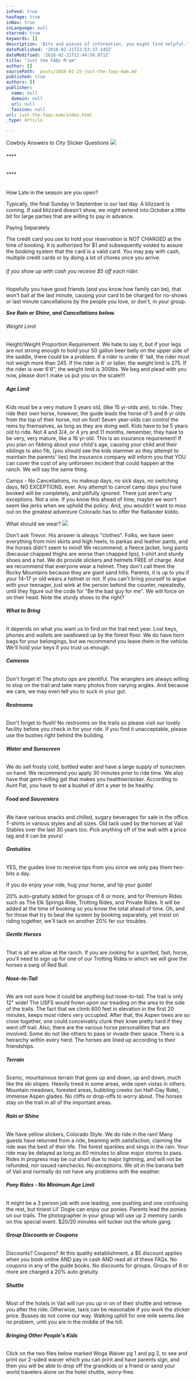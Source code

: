 ```yaml
---
inFeed: true
hasPage: true
inNav: true
inLanguage: null
starred: true
keywords: []
description: 'Bits and pieces of information, you might find helpful.'
datePublished: '2016-02-21T22:53:37.145Z'
dateModified: '2016-02-21T22:44:58.871Z'
title: "Just the FAQs M'am"
author: []
sourcePath: _posts/2016-01-25-just-the-faqs-mam.md
published: true
authors: []
publisher:
  name: null
  domain: null
  url: null
  favicon: null
url: just-the-faqs-mam/index.html
_type: Article

---
```

Cowboy Answers to City Slicker Questions
![](https://the-grid-user-content.s3-us-west-2.amazonaws.com/5f19f251-c61f-4652-acb4-a6216f4c3ede.jpg)

###### ****

###### ****

How Late in the season are you open?

Typically, the final Sunday in September is our last day.  A blizzard is coming.  If said blizzard doesn't show, we might extend into October a little bit for large parties that are willing to pay in advance.

Paying Separately

The credit card you use to hold your reservation is NOT CHARGED at the time of booking.  It is authorized for $1 and subsequently voided to assure the booking system that the card is a valid card.  You may pay with cash, multiple credit cards or by doing a lot of chores once you arrive. 

###### If you show up with cash you receive $5 off each rider. 

Hopefully you have good friends (and you know how family can be), that won't bail at the last minute, causing your card to be charged for no-shows or last minute cancellations by the people you love, or don't, in your group. 

**_See Rain or Shine, and Cancellations below._**

###### Weight Limit

Height/Weight Proportion Requirement. We hate to say it, but if your legs are not strong enough to hold your 50 gallon beer belly on the upper side of the saddle, there could be a problem.  If a rider is under 6' tall, the rider must not weigh more than 245\. If the rider is 6' or taller, the weight limit is 275\. If the rider is over 6'6", the weight limit is 300lbs.  We beg and plead with you now, please don't make us put you on the scale!!!  

###### **Age Limit**

Kids must be a very mature 5 years old, (like 15 yr-olds are), to ride.  They ride their own horse, however, the guide leads the horse of 5 and 6 yr olds from the top of their horse, not on foot!  Seven year-olds can control the reins by themselves, as long as they are doing well. Kids have to be 5 years old to ride. Not 4 and 3/4, or 4 yrs and 11 months, remember, they have to be very, very mature, like a 16 yr-old. This is an insurance requirement!  If you plan on fibbing about your child's age, causing your child and their siblings to also fib, (you should see the kids stammer as they attempt to maintain the parents' lies) the insurance company will inform you that YOU can cover the cost of any unforseen incident that could happen at the ranch.  We will say the same thing. 

Camps - No Cancellations, no makeup days, no sick days, no switching days, NO EXCEPTIONS, ever.  Any attempt to cancel camp days you have booked will be completely, and pitifully ignored.  There just aren't any exceptions.  Not a one.  If you know this ahead of time, maybe we won't seem like jerks when we uphold the policy.  And, you wouldn't want to miss out on the greatest adventure Colorado has to offer the flatlander kiddo.

What should we wear?
![](https://the-grid-user-content.s3-us-west-2.amazonaws.com/aaebfd4d-e0ff-4e2c-a5e6-ae323c896228.jpg)

Don't ask Trevor. His answer is always "clothes". Folks, we have seen everything from mini skirts and high heels, to parkas and leather pants, and the horses didn't seem to mind! We recommend; a fleece jacket, long pants (because chapped thighs are worse than chapped lips), t-shirt and sturdy shoes and a hat. We do provide slickers and helmets FREE of charge. And we recommend that everyone wear a helmet. They don't call them the Rocky Mountains because they are giant sand hills.  Parents, it is up to you if your 14-17 yr old wears a helmet or not.  If you can't bring yourself to argue with your teenager, just wink at the person behind the counter, repeatedly, until they figure out the code for "Be the bad guy for me".   We will force on on their head.   Note the sturdy shoes to the right?

###### **What to Bring**

It depends on what you want us to find on the trail next year. Lost keys, phones and wallets are swallowed up by the forest floor. We do have horn bags for your belongings, but we recommend you leave them in the vehicle.  We'll hold your keys if you trust us enough. 

###### **Cameras**

Don't forget it! The photo ops are plentiful. The wranglers are always willing to stop on the trail and take many photos from varying angles. And because we care, we may even tell you to suck in your gut.

###### **Restrooms**

Don't forget to flush! No restrooms on the trails so please visit our lovely facility before you check in for your ride.  If you find it unacceptable, please use the bushes right behind the building. 

###### **Water and Sunscreen**

We do sell frosty cold, bottled water and have a large supply of sunscreen on hand. We recommend you apply 30 minutes prior to ride time.  We also have that germ-killing gel that makes you healthier/sicker.  According to Aunt Pat, you have to eat a bushel of dirt a year to be healthy. 

###### **Food and Souveniers**

We have various snacks and chilled, sugary beverages for sale in the office.  T-shirts in various styles and all sizes.  Old tack used by the horses at Vail Stables over the last 30 years too.  Pick anything off of the wall with a price tag and it can be yours!

###### **Gratuities**

YES, the guides love to receive tips from you since we only pay them two-bits a day. 

If you do enjoy your ride, hug your horse, and tip your guide!

20% auto-gratuity added for groups of 6 or more, and for Premium Rides such as The Elk Springs Ride, Trotting Rides, and Private Rides. It will be added at the time of booking so you know the total ahead of time.  Oh, and for those that try to beat the system by booking separately, yet insist on riding together, we'll tack on another 20% fer our troubles.

###### **Gentle Horses**

That is all we allow at the ranch. If you are looking for a spirited, fast, horse, you'll need to sign up for one of our Trotting Rides in which we will give the horses a swig of Red Bull.

###### **Nose-to-Tail**

We are not sure how it could be anything but nose-to-tail. The trail is only 12" wide! The USFS would frown upon our treading on the area to the side of the trails. The fact that we climb 600 feet in elevation in the first 20 minutes, keeps most riders very occupied. After that, the Aspen trees are so close together, one could conceivably clunk their knee pretty hard if they went off trail. Also, there are the various horse personalities that are involved. Some do not like others to pass or invade their space. There is a heirarchy within every herd. The horses are lined up according to their friendships.

###### **Terrain**

Scenic, mountainous terrain that goes up and down, up and down, much like the ski slopes. Heavily treed in some areas, wide open vistas in others.  Mountain meadows, forested areas, bubbling creeks (on Half-Day Ride), immense Aspen glades.  No cliffs or drop-offs to worry about. The horses stay on the trail in all of the important areas.

###### **Rain or Shine**

We have yellow slickers, Colorado Style. We do ride in the rain! Many guests have returned from a ride, beaming with satisfaction, claiming the ride was the best of their life. The forest sparkles and sings in the rain. Your ride may be delayed as long as 60 minutes to allow major storms to pass. Rides in progress may be cut short due to major lightning, and will not be refunded, nor issued rainchecks. No exceptions. We sit in the banana belt of Vail and normally do not have any problems with the weather.

###### **Pony Rides - No Minimum Age Limit**

It might be a 3 person job with one leading, one pushing and one confusing the rest, but tiniest Lil' Dogie can enjoy our ponies.   Parents lead the ponies on our trails.  The photographer in your group will use up 2 memory cards on this special event.  $20/20 minutes will tucker out the whole gang.

###### **Group Discounts or Coupons**

Discounts? Coupons?  At this quality establishment, a $5 discount applies when you book online AND pay in cash AND read all of these FAQs.  No coupons in any of the guide books.  No discounts for groups.  Groups of 6 or more are charged a 20% auto gratuity. 

###### **Shuttle**

Most of the hotels in Vail will run you up in on of their shuttle and retrieve you after the ride.   Otherwise, taxis can be reasonable if you work the sticker price.  Busses do not come our way.  Walking uphill for one mile seems like no problem, until you are in the middle of the hill. 

###### **Bringing Other People's Kids**

Click on the two files below marked Woga Waiver pg 1 and pg 2, to see and print our 2-sided waiver which you can print and have parents sign, and then you will be able to drop off the grandkids or a friend or send your world travelers alone on the hotel shuttle, worry-free.